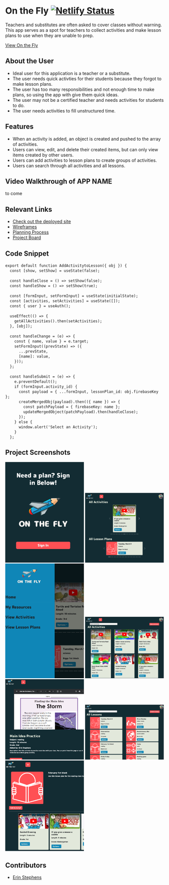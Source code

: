 # On the Fly  [![Netlify Status](https://api.netlify.com/api/v1/badges/956294c0-6a78-4d86-87a4-98aada3fcdd9/deploy-status)](https://app.netlify.com/sites/on-the-fly/deploys)

Teachers and substitutes are often asked to cover classes without warning. This app serves as a spot for teachers to collect activities and make lesson plans to use when they are unable to prep. 

[View On the Fly](https://on-the-fly.netlify.app/)

## About the User <!-- This is a scaled down user persona -->
- Ideal user for this application is a teacher or a substitute.
- The user needs quick activties for their students because they forgot to make lesson plans.
- The user has too many responsibilities and not enough time to make plans, so using the app with give them quick ideas.
- The user may not be a certified teacher and needs activities for students to do.
- The user needs activities to fill unstructured time. 

## Features <!-- List your app features using bullets! Do NOT use a paragraph. No one will read that! -->
- When an activity is added, an object is created and pushed to the array of activities. 
- Users can view, edit, and delete their created items, but can only view items created by other users.
- Users can add activities to lesson plans to create groups of activities. 
- Users can search through all activities and all lessons. 

## Video Walkthrough of APP NAME <!-- A loom link is sufficient -->
to come

## Relevant Links <!-- Link to all the things that are required outside of the ones that have their own section -->
- [Check out the deployed site](https://on-the-fly.netlify.app/)
- [Wireframes](https://www.figma.com/file/DGTIGuJzeUIt1METnEVVef/On-the-Fly?node-id=0%3A1&t=7eeuzuUqz1enZxvi-0)
- [Planning Process](https://www.figma.com/file/jo3UM8TeAbuGe7gwbqL2xf/On-the-Fly-Ideas?t=7eeuzuUqz1enZxvi-0)
- [Project Board](https://github.com/users/erin-stephens/projects/4/views/1)

## Code Snippet <!-- OPTIONAL, but doesn't hurt -->
```
export default function AddActivitytoLesson({ obj }) {
  const [show, setShow] = useState(false);

  const handleClose = () => setShow(false);
  const handleShow = () => setShow(true);

  const [formInput, setFormInput] = useState(initialState);
  const [activities, setActivities] = useState([]);
  const { user } = useAuth();

  useEffect(() => {
    getAllActivities().then(setActivities);
  }, [obj]);

  const handleChange = (e) => {
    const { name, value } = e.target;
    setFormInput((prevState) => ({
      ...prevState,
      [name]: value,
    }));
  };

  const handleSubmit = (e) => {
    e.preventDefault();
    if (formInput.activity_id) {
      const payload = { ...formInput, lessonPlan_id: obj.firebaseKey };
      createMergedObj(payload).then(({ name }) => {
        const patchPayload = { firebaseKey: name };
        updateMergedObject(patchPayload).then(handleClose);
      });
    } else {
      window.alert('Select an Activity');
    }
  };
```

## Project Screenshots <!-- These can be inside of your project. Look at the repos from class and see how the images are included in the readme -->
<img width="250" alt="login page" src="./src/assets/screenshots/loginview.png"> <img width="250" alt="home page" src="./src/assets/screenshots/homepageview.png"> <img width="250" alt="offcanvas" src="./src/assets/screenshots/offcanvasview.png"> <img width="250" alt="all activities" src="./src/assets/screenshots/allactivitiesview.png"> <img width="250" alt="activity details" src="./src/assets/screenshots/activitydetailsview.png"> <img width="250" alt="all lessons" src="./src/assets/screenshots/alllessonsview.png"> <img width="250" alt="lesson details" src="./src/assets/screenshots/lessondetailsview.png">

## Contributors
- [Erin Stephens](https://github.com/erin-stephens)
